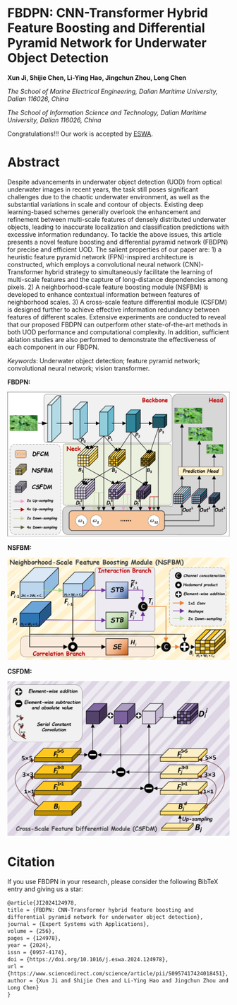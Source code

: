 # FBDPN: CNN-Transformer Hybrid Feature Boosting and Differential Pyramid Network for Underwater Object Detection

**Xun Ji, Shijie Chen, Li-Ying Hao, Jingchun Zhou, Long Chen**

_The School of Marine Electrical Engineering, Dalian Maritime University, Dalian 116026, China_

_The School of Information Science and Technology, Dalian Maritime University, Dalian 116026, China_


Congratulations!!! Our work is accepted by [ESWA](https://www.sciencedirect.com/science/article/abs/pii/S0957417424018451).


# **Abstract**

Despite advancements in underwater object detection (UOD) from optical underwater images in recent years, the task still poses significant challenges due to the chaotic underwater environment, as well as the substantial variations in scale and contour of objects. Existing deep learning-based schemes generally overlook the enhancement and refinement between multi-scale features of densely distributed underwater objects, leading to inaccurate localization and classification predictions with excessive information redundancy. To tackle the above issues, this article presents a novel feature boosting and differential pyramid network (FBDPN) for precise and efficient UOD. The salient properties of our paper are: 1) a heuristic feature pyramid network (FPN)-inspired architecture is constructed, which employs a convolutional neural network (CNN)-Transformer hybrid strategy to simultaneously facilitate the learning of multi-scale features and the capture of long-distance dependencies among pixels. 2) A neighborhood-scale feature boosting module (NSFBM) is developed to enhance contextual information between features of neighborhood scales. 3) A cross-scale feature differential module (CSFDM) is designed further to achieve effective information redundancy between features of different scales. Extensive experiments are conducted to reveal that our proposed FBDPN can outperform other state-of-the-art methods in both UOD performance and computational complexity. In addition, sufficient ablation studies are also performed to demonstrate the effectiveness of each component in our FBDPN.


_Keywords_: Underwater object detection; feature pyramid network; convolutional neural network; vision transformer.

**FBDPN:**

![FBDPN](https://github.com/jixun-dmu/FBDPN/blob/main/images/FBDPN.jpg?raw=true)

**NSFBM:**

![NSFBM](https://github.com/jixun-dmu/FBDPN/blob/main/images/NSFBM.jpg?raw=true)

**CSFDM:**

![CSFDM](https://github.com/jixun-dmu/FBDPN/blob/main/images/CSFDM.jpg?raw=true)

# Citation
If you use FBDPN in your research, please consider the following BibTeX entry and giving us a star:

	@article{JI2024124978,
	title = {FBDPN: CNN-Transformer hybrid feature boosting and differential pyramid network for underwater object detection},
	journal = {Expert Systems with Applications},
	volume = {256},
	pages = {124978},
	year = {2024},
	issn = {0957-4174},
	doi = {https://doi.org/10.1016/j.eswa.2024.124978},
	url = {https://www.sciencedirect.com/science/article/pii/S0957417424018451},
	author = {Xun Ji and Shijie Chen and Li-Ying Hao and Jingchun Zhou and Long Chen}
 	}

